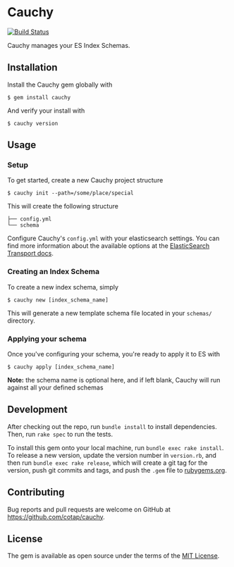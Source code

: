 # Cauchy

[![Build Status](https://api.travis-ci.com/cotap/cauchy.svg?token=PQCDXv39wYQSK1Gnq72A&branch=master)](https://magnum.travis-ci.com/cotap/cauchy)

Cauchy manages your ES Index Schemas.

## Installation

Install the Cauchy gem globally with

    $ gem install cauchy

And verify your install with

    $ cauchy version

## Usage

### Setup

To get started, create a new Cauchy project structure

    $ cauchy init --path=/some/place/special

This will create the following structure

```
├── config.yml
└── schema
```

Configure Cauchy's `config.yml` with your elasticsearch settings. You can find more information about the available options at the [ElasticSearch Transport docs](http://www.rubydoc.info/gems/elasticsearch-transport).

### Creating an Index Schema

To create a new index schema, simply

    $ cauchy new [index_schema_name]

This will generate a new template schema file located in your `schemas/` directory.

### Applying your schema

Once you've configuring your schema, you're ready to apply it to ES with

    $ cauchy apply [index_schema_name]

__Note:__ the schema name is optional here, and if left blank, Cauchy will run against all your defined schemas

## Development

After checking out the repo, run `bundle install` to install dependencies. Then, run `rake spec` to run the tests.

To install this gem onto your local machine, run `bundle exec rake install`. To release a new version, update the version number in `version.rb`, and then run `bundle exec rake release`, which will create a git tag for the version, push git commits and tags, and push the `.gem` file to [rubygems.org](https://rubygems.org).

## Contributing

Bug reports and pull requests are welcome on GitHub at https://github.com/cotap/cauchy.

## License

The gem is available as open source under the terms of the [MIT License](http://opensource.org/licenses/MIT).

